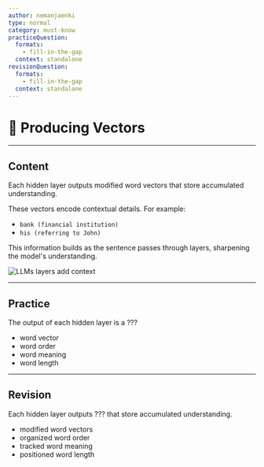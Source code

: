 ```yaml
---
author: nemanjaenki
type: normal
category: must-know
practiceQuestion:
  formats:
    - fill-in-the-gap
  context: standalone
revisionQuestion:
  formats:
    - fill-in-the-gap
  context: standalone
---
```


# 🧠 Producing Vectors

---

## Content

Each hidden layer outputs modified word vectors that store accumulated
understanding.

These vectors encode contextual details. For example:

- `bank (financial institution)`
- `his (referring to John)`

This information builds as the sentence passes through layers, sharpening the
model's understanding.

![LLMs layers add context](https://img.enkipro.com/9be4f95aa6f00ca865fe99fa085fc0ea.png)

---

## Practice

The output of each hidden layer is a ???

- word vector
- word order
- word meaning
- word length

---

## Revision

Each hidden layer outputs ??? that store accumulated understanding.

- modified word vectors
- organized word order
- tracked word meaning
- positioned word length
